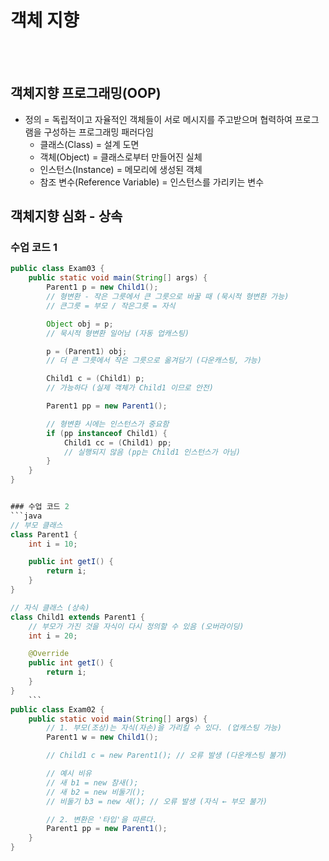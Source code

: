 # 객체 지향
<br>
<br>

## 객체지향 프로그래밍(OOP)
- 정의 = 독립적이고 자율적인 객체들이 서로 메시지를 주고받으며 협력하여 프로그램을 구성하는 프로그래밍 패러다임
    - 클래스(Class) = 설계 도면
    - 객체(Object)	= 클래스로부터 만들어진 실체
    - 인스턴스(Instance) = 메모리에 생성된 객체
    - 참조 변수(Reference Variable) = 인스턴스를 가리키는 변수

## 객체지향 심화 - 상속
### 수업 코드 1
```java
public class Exam03 {
    public static void main(String[] args) {
        Parent1 p = new Child1(); 
        // 형변환 - 작은 그릇에서 큰 그릇으로 바꿀 때 (묵시적 형변환 가능)
        // 큰그릇 = 부모 / 작은그릇 = 자식

        Object obj = p;  
        // 묵시적 형변환 일어남 (자동 업캐스팅)

        p = (Parent1) obj; 
        // 더 큰 그릇에서 작은 그릇으로 옮겨담기 (다운캐스팅, 가능)

        Child1 c = (Child1) p; 
        // 가능하다 (실제 객체가 Child1 이므로 안전)

        Parent1 pp = new Parent1();

        // 형변환 시에는 인스턴스가 중요함
        if (pp instanceof Child1) {
            Child1 cc = (Child1) pp; 
            // 실행되지 않음 (pp는 Child1 인스턴스가 아님)
        }
    }
}


### 수업 코드 2
```java
// 부모 클래스
class Parent1 {
    int i = 10;

    public int getI() {
        return i;
    }
}

// 자식 클래스 (상속)
class Child1 extends Parent1 {
    // 부모가 가진 것을 자식이 다시 정의할 수 있음 (오버라이딩)
    int i = 20;

    @Override
    public int getI() {
        return i;
    }
}
    ```
public class Exam02 {
    public static void main(String[] args) {
        // 1. 부모(조상)는 자식(자손)을 가리킬 수 있다. (업캐스팅 가능)
        Parent1 w = new Child1();

        // Child1 c = new Parent1(); // 오류 발생 (다운캐스팅 불가)

        // 예시 비유
        // 새 b1 = new 참새();
        // 새 b2 = new 비둘기();
        // 비둘기 b3 = new 새(); // 오류 발생 (자식 ← 부모 불가)

        // 2. 변환은 '타입'을 따른다.
        Parent1 pp = new Parent1();
    }
}

